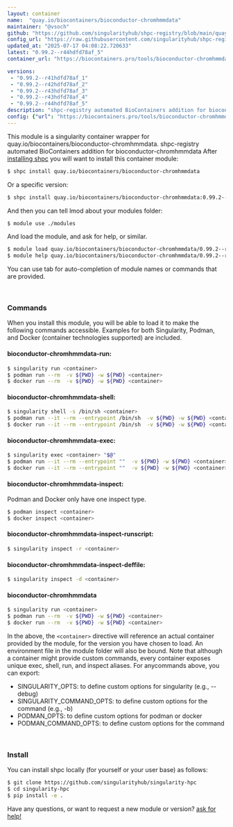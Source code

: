 ```yaml
---
layout: container
name:  "quay.io/biocontainers/bioconductor-chromhmmdata"
maintainer: "@vsoch"
github: "https://github.com/singularityhub/shpc-registry/blob/main/quay.io/biocontainers/bioconductor-chromhmmdata/container.yaml"
config_url: "https://raw.githubusercontent.com/singularityhub/shpc-registry/main/quay.io/biocontainers/bioconductor-chromhmmdata/container.yaml"
updated_at: "2025-07-17 04:08:22.720633"
latest: "0.99.2--r44hdfd78af_5"
container_url: "https://biocontainers.pro/tools/bioconductor-chromhmmdata"

versions:
 - "0.99.2--r41hdfd78af_1"
 - "0.99.2--r42hdfd78af_2"
 - "0.99.2--r43hdfd78af_3"
 - "0.99.2--r43hdfd78af_4"
 - "0.99.2--r44hdfd78af_5"
description: "shpc-registry automated BioContainers addition for bioconductor-chromhmmdata"
config: {"url": "https://biocontainers.pro/tools/bioconductor-chromhmmdata", "maintainer": "@vsoch", "description": "shpc-registry automated BioContainers addition for bioconductor-chromhmmdata", "latest": {"0.99.2--r44hdfd78af_5": "sha256:c9cb4c726b40766891dc0a259855accebcb5498d712fdf0c7a2c6f0c3cfd64bd"}, "tags": {"0.99.2--r41hdfd78af_1": "sha256:98c45eb5ce87ad8dd746a4a9746ff879cfe19c04eb40ba5ba8f2f8487a330935", "0.99.2--r42hdfd78af_2": "sha256:eac3189592a2d044eae1bde58b69a127791d494db13c4ad9bd8297046644bbfd", "0.99.2--r43hdfd78af_3": "sha256:8f4726701c890ca27870bbf9e68f45026fca289bbc2cd1ea33eea92a24a6c90a", "0.99.2--r43hdfd78af_4": "sha256:fba9023cf9bb5dafa8a9aca74ec94e13a71a1239985902fcbdb99fc529700350", "0.99.2--r44hdfd78af_5": "sha256:c9cb4c726b40766891dc0a259855accebcb5498d712fdf0c7a2c6f0c3cfd64bd"}, "docker": "quay.io/biocontainers/bioconductor-chromhmmdata"}
---
```


This module is a singularity container wrapper for quay.io/biocontainers/bioconductor-chromhmmdata.
shpc-registry automated BioContainers addition for bioconductor-chromhmmdata
After [installing shpc](#install) you will want to install this container module:


```bash
$ shpc install quay.io/biocontainers/bioconductor-chromhmmdata
```

Or a specific version:

```bash
$ shpc install quay.io/biocontainers/bioconductor-chromhmmdata:0.99.2--r44hdfd78af_5
```

And then you can tell lmod about your modules folder:

```bash
$ module use ./modules
```

And load the module, and ask for help, or similar.

```bash
$ module load quay.io/biocontainers/bioconductor-chromhmmdata/0.99.2--r44hdfd78af_5
$ module help quay.io/biocontainers/bioconductor-chromhmmdata/0.99.2--r44hdfd78af_5
```

You can use tab for auto-completion of module names or commands that are provided.

<br>

### Commands

When you install this module, you will be able to load it to make the following commands accessible.
Examples for both Singularity, Podman, and Docker (container technologies supported) are included.

#### bioconductor-chromhmmdata-run:

```bash
$ singularity run <container>
$ podman run --rm  -v ${PWD} -w ${PWD} <container>
$ docker run --rm  -v ${PWD} -w ${PWD} <container>
```

#### bioconductor-chromhmmdata-shell:

```bash
$ singularity shell -s /bin/sh <container>
$ podman run --it --rm --entrypoint /bin/sh  -v ${PWD} -w ${PWD} <container>
$ docker run --it --rm --entrypoint /bin/sh  -v ${PWD} -w ${PWD} <container>
```

#### bioconductor-chromhmmdata-exec:

```bash
$ singularity exec <container> "$@"
$ podman run --it --rm --entrypoint ""  -v ${PWD} -w ${PWD} <container> "$@"
$ docker run --it --rm --entrypoint ""  -v ${PWD} -w ${PWD} <container> "$@"
```

#### bioconductor-chromhmmdata-inspect:

Podman and Docker only have one inspect type.

```bash
$ podman inspect <container>
$ docker inspect <container>
```

#### bioconductor-chromhmmdata-inspect-runscript:

```bash
$ singularity inspect -r <container>
```

#### bioconductor-chromhmmdata-inspect-deffile:

```bash
$ singularity inspect -d <container>
```



#### bioconductor-chromhmmdata

```bash
$ singularity run <container>
$ podman run --rm  -v ${PWD} -w ${PWD} <container>
$ docker run --rm  -v ${PWD} -w ${PWD} <container>
```


In the above, the `<container>` directive will reference an actual container provided
by the module, for the version you have chosen to load. An environment file in the
module folder will also be bound. Note that although a container
might provide custom commands, every container exposes unique exec, shell, run, and
inspect aliases. For anycommands above, you can export:

 - SINGULARITY_OPTS: to define custom options for singularity (e.g., --debug)
 - SINGULARITY_COMMAND_OPTS: to define custom options for the command (e.g., -b)
 - PODMAN_OPTS: to define custom options for podman or docker
 - PODMAN_COMMAND_OPTS: to define custom options for the command

<br>

### Install

You can install shpc locally (for yourself or your user base) as follows:

```bash
$ git clone https://github.com/singularityhub/singularity-hpc
$ cd singularity-hpc
$ pip install -e .
```

Have any questions, or want to request a new module or version? [ask for help!](https://github.com/singularityhub/singularity-hpc/issues)